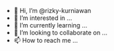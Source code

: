 - 👋 Hi, I’m @rizky-kurniawan
- 👀 I’m interested in ...
- 🌱 I’m currently learning ...
- 💞️ I’m looking to collaborate on ...
- 📫 How to reach me ...

<!---
rizky-kurniawan/rizky-kurniawan is a ✨ special ✨ repository because its `README.md` (this file) appears on your GitHub profile.
You can click the Preview link to take a look at your changes.
--->
